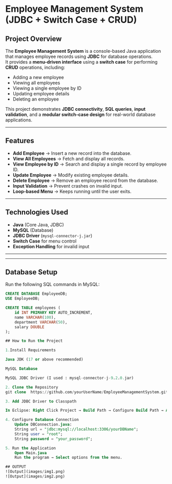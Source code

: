 # Employee Management System (JDBC + Switch Case + CRUD)

## Project Overview
The **Employee Management System** is a console-based Java application that manages employee records using **JDBC** for database operations.  
It provides a **menu-driven interface** using a **switch case** for performing **CRUD** operations, including:
- Adding a new employee
- Viewing all employees
- Viewing a single employee by ID
- Updating employee details
- Deleting an employee

This project demonstrates **JDBC connectivity**, **SQL queries**, **input validation**, and a **modular switch-case design** for real-world database applications.

---

## Features
- **Add Employee** → Insert a new record into the database.
- **View All Employees** → Fetch and display all records.
- **View Employee by ID** → Search and display a single record by employee ID.
- **Update Employee** → Modify existing employee details.
- **Delete Employee** → Remove an employee record from the database.
- **Input Validation** → Prevent crashes on invalid input.
- **Loop-based Menu** → Keeps running until the user exits.

---

##  Technologies Used
- **Java** (Core Java, JDBC)
- **MySQL** (Database)
- **JDBC Driver** (`mysql-connector-j.jar`)
- **Switch Case** for menu control
- **Exception Handling** for invalid input

---


---

## Database Setup
Run the following SQL commands in MySQL:
```sql
CREATE DATABASE EmployeeDB;
USE EmployeeDB;

CREATE TABLE employees (
    id INT PRIMARY KEY AUTO_INCREMENT,
    name VARCHAR(100),
    department VARCHAR(50),
    salary DOUBLE
);

## How to Run the Project

1.Install Requirements

Java JDK (17 or above recommended)

MySQL Database

MySQL JDBC Driver (I used : mysql-connector-j-9.2.0.jar)

2. Clone the Repository
git clone  https://github.com/yourUserName/EmployeeManagementSystem.git

3. Add JDBC Driver to Classpath

In Eclipse: Right Click Project → Build Path → Configure Build Path → Add External JARs

4. Configure Database Connection
    Update DBConnection.java:
    String url = "jdbc:mysql://localhost:3306/yourDBName";
    String user = "root";
    String password = "your_password";

5. Run the Application
    Open Main.java
    Run the program → Select options from the menu.

## OUTPUT 
![Output](images/img1.png)
![Output](images/img2.png)




    
